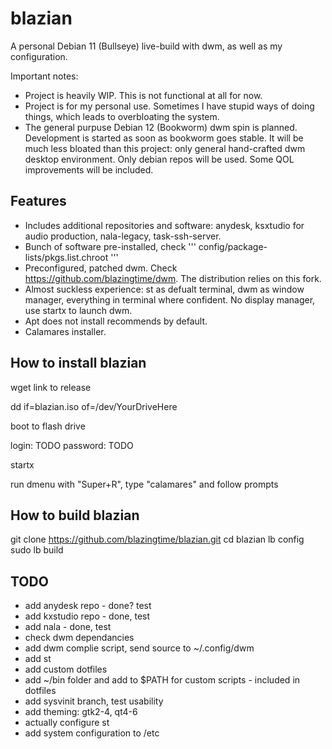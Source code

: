 # blazian
A personal Debian 11 (Bullseye) live-build with dwm, as well as my configuration.

Important notes:
- Project is heavily WIP. This is not functional at all for now.
- Project is for my personal use. Sometimes I have stupid ways of doing things, which leads to overbloating the system.
- The general purpuse Debian 12 (Bookworm) dwm spin is planned. Development is started as soon as bookworm goes stable. It will be much less bloated than this project: only general hand-crafted dwm desktop environment. Only debian repos will be used. Some QOL improvements will be included. 

## Features
- Includes additional repositories and software: anydesk, ksxtudio for audio production, nala-legacy, task-ssh-server.
- Bunch of software pre-installed, check ''' config/package-lists/pkgs.list.chroot '''
- Preconfigured, patched dwm. Check https://github.com/blazingtime/dwm. The distribution relies on this fork.
- Almost suckless experience: st as defualt terminal, dwm as window manager, everything in terminal where confident. No display manager, use startx to launch dwm.
- Apt does not install recommends by default.
- Calamares installer.

## How to install blazian

wget link to release

dd if=blazian.iso of=/dev/YourDriveHere

boot to flash drive

login: TODO 
password: TODO

startx 

run dmenu with "Super+R", type "calamares" and follow prompts

## How to build blazian

git clone https://github.com/blazingtime/blazian.git
cd blazian
lb config
sudo lb build

## TODO
- add anydesk repo - done? test
- add kxstudio repo - done, test
- add nala - done, test
- check dwm dependancies
- add dwm complie script, send source to ~/.config/dwm
- add st
- add custom dotfiles
- add ~/bin folder and add to $PATH for custom scripts - included in dotfiles 
- add sysvinit branch, test usability
- add theming: gtk2-4, qt4-6
- actually configure st
- add system configuration to /etc
